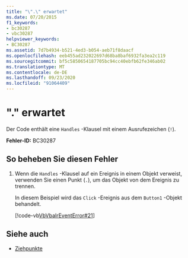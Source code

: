 ```yaml
---
title: "\".\" erwartet"
ms.date: 07/20/2015
f1_keywords:
- bc30287
- vbc30287
helpviewer_keywords:
- BC30287
ms.assetid: 7d7b4934-b521-4ed3-b054-aeb71f8daacf
ms.openlocfilehash: eeb455ad232022697d68ba8baf6932fa3ea2c119
ms.sourcegitcommit: bf5c5850654187705bc94cc40ebfb62fe346ab02
ms.translationtype: MT
ms.contentlocale: de-DE
ms.lasthandoff: 09/23/2020
ms.locfileid: "91064409"
---
```

# <a name="-expected"></a>"." erwartet

Der Code enthält eine `Handles` -Klausel mit einem Ausrufezeichen (`!`).  
  
 **Fehler-ID:** BC30287  
  
## <a name="to-correct-this-error"></a>So beheben Sie diesen Fehler  
  
1. Wenn die `Handles` -Klausel auf ein Ereignis in einem Objekt verweist, verwenden Sie einen Punkt (`.`), um das Objekt von dem Ereignis zu trennen.  
  
     In diesem Beispiel wird das `Click` -Ereignis aus dem `Button1` -Objekt behandelt.  
  
     [!code-vb[VbVbalrEventError#21](~/samples/snippets/visualbasic/VS_Snippets_VBCSharp/VbVbalrEventError/VB/VbVbalrEventError.vb#21)]  
  
## <a name="see-also"></a>Siehe auch

- [Ziehpunkte](../language-reference/statements/handles-clause.md)
